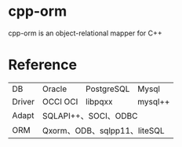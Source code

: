 # cpp-orm
 cpp-orm is an object-relational mapper for C++
# Reference

<table>
   <tr>
      <td>DB</td>
      <td>Oracle</td>
      <td>PostgreSQL</td>
      <td>Mysql</td>
   </tr>
   <tr>
      <td>Driver</td>
      <td>OCCI OCI</td>
      <td>libpqxx</td>
      <td>mysql++</td>
   </tr>
   <tr>
      <td>Adapt</td>
      <td colspan="3"> SQLAPI++、SOCI、ODBC </td>
   </tr>
      <tr>
      <td>ORM</td>
      <td colspan="3"> Qxorm、ODB、sqlpp11、liteSQL </td>
   </tr>
</table>
